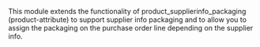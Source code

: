 This module extends the functionality of product_supplierinfo_packaging (product-attribute)
to support supplier info packaging
and to allow you to assign the packaging on the purchase order line depending on the supplier info.


